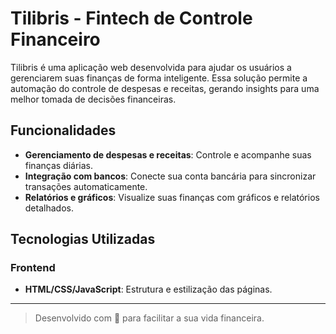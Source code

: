 # Tilibris - Fintech de Controle Financeiro

Tilibris é uma aplicação web desenvolvida para ajudar os usuários a gerenciarem suas finanças de forma inteligente. Essa solução permite a automação do controle de despesas e receitas, gerando insights para uma melhor tomada de decisões financeiras.

## Funcionalidades
- **Gerenciamento de despesas e receitas**: Controle e acompanhe suas finanças diárias.
- **Integração com bancos**: Conecte sua conta bancária para sincronizar transações automaticamente.
- **Relatórios e gráficos**: Visualize suas finanças com gráficos e relatórios detalhados.

## Tecnologias Utilizadas

### **Frontend**
- **HTML/CSS/JavaScript**: Estrutura e estilização das páginas.

---

> Desenvolvido com 💙 para facilitar a sua vida financeira.
